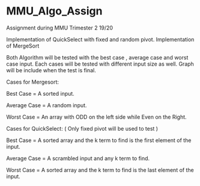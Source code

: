 # MMU_Algo_Assign

Assignment during MMU Trimester 2 19/20

Implementation of QuickSelect with fixed and random pivot.
Implementation of MergeSort

Both Algorithm will be tested with the best case , average case and worst case input. 
Each cases will be tested with different input size as well.
Graph will be include when the test is final.

Cases for Mergesort:

Best Case = A sorted input.

Average Case = A random input.

Worst Case = An array with ODD on the left side while Even on the Right.

Cases for QuickSelect: ( Only fixed pivot will be used to test )

Best Case = A sorted array and the k term to find is the first element of the input.

Average Case = A scrambled input and any k term to find.


Worst Case = A sorted array and the k term to find is the last element of the input.
